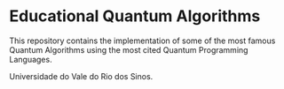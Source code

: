 # Educational Quantum Algorithms

This repository contains the implementation of some of the most famous Quantum Algorithms using the most cited Quantum Programming Languages.


Universidade do Vale do Rio dos Sinos.
